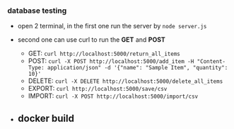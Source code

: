 ### database testing
- open 2 terminal, in the first one run the server by `node server.js`
- second one can use curl to run the **GET** and **POST**
    - GET: `curl http://localhost:5000/return_all_items`
    - POST: `curl -X POST http://localhost:5000/add_item -H "Content-Type: application/json" -d '{"name": "Sample Item", "quantity": 10}'`
    - DELETE: `curl -X DELETE http://localhost:5000/delete_all_items`
    - EXPORT: `curl http://localhost:5000/save/csv`
    - IMPORT: `curl -X POST http://localhost:5000/import/csv`

- docker build 
    - 